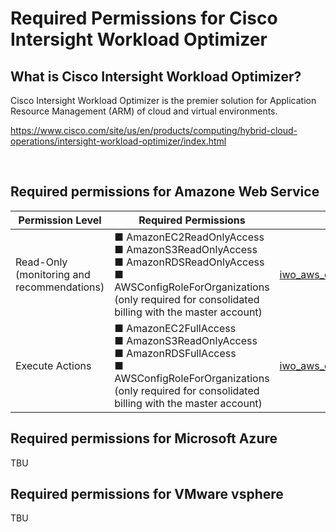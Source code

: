 # Required Permissions for Cisco Intersight Workload Optimizer

## What is Cisco Intersight Workload Optimizer?

Cisco Intersight Workload Optimizer is the premier solution for Application Resource Management (ARM) of cloud and virtual environments.

https://www.cisco.com/site/us/en/products/computing/hybrid-cloud-operations/intersight-workload-optimizer/index.html

<br>

## Required permissions for Amazone Web Service
|Permission Level|Required Permissions|Policy JSON|
|--|--|--|
|Read-Only (monitoring and recommendations)| ■ AmazonEC2ReadOnlyAccess<br>■ AmazonS3ReadOnlyAccess<br>■ AmazonRDSReadOnlyAccess<br>■ AWSConfigRoleForOrganizations (only required for consolidated billing with the master account)| [iwo_aws_execute_actions_policy](./aws/iwo_aws_readonly_policy.json) |
|Execute Actions|■ AmazonEC2FullAccess<br>■ AmazonS3ReadOnlyAccess<br>■ AmazonRDSFullAccess<br>■ AWSConfigRoleForOrganizations (only required for consolidated billing with the master account)| [iwo_aws_execute_actions_policy](./aws/iwo_aws_execute_actions_policy.json)

## Required permissions for Microsoft Azure
TBU

## Required permissions for VMware vsphere
TBU